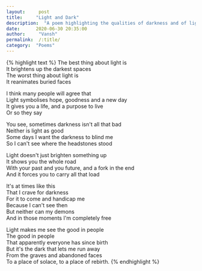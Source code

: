 ```yaml
---
layout:     post
title:     "Light and Dark"
description:  "A poem highlighting the qualities of darkness and of light"
date:      2020-06-30 20:35:00
author:     "Vansh"
permalink:  /:title/
category:  "Poems"
---
```


{% highlight text %}
The best thing about light is\
It brightens up the darkest spaces\
The worst thing about light is\
It reanimates buried faces

I think many people will agree that\
Light symbolises hope, goodness and a new day\
It gives you a life, and a purpose to live\
Or so they say

You see, sometimes darkness isn't all that bad\
Neither is light as good\
Some days I want the darkness to blind me\
So I can't see where the headstones stood

Light doesn't just brighten something up\
It shows you the whole road\
With your past and you future, and a fork in the end\
And it forces you to carry all that load

It's at times like this\
That I crave for darkness\
For it to come and handicap me\
Because I can't see then\
But neither can my demons\
And in those moments I'm completely free

Light makes me see the good in people\
The good in people\
That apparently everyone has since birth\
But it's the dark that lets me run away\
From the graves and abandoned faces\
To a place of solace, to a place of rebirth.
{% endhighlight %}
